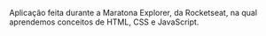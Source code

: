 Aplicação feita durante a Maratona Explorer, da Rocketseat, na qual aprendemos conceitos de HTML, CSS e JavaScript.